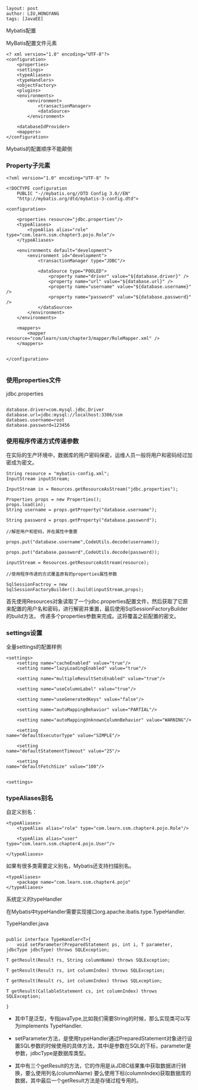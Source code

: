 ```
layout: post
author: LIU,HONGYANG
tags: [JavaEE]
```



Mybatis配置


MyBatis配置文件元素

```{}
<? xml version="1.0" encoding="UTF-8"?>
<configuration>
	<properties>
	<settings>
	<typeAliases>
	<typeHandlers>
	<objectFactory>
	<plugins>
	<environments>
		<environment>
			<transactionManager>
			<dataSource>
		</environment>

	<databaseIdProvider>
	<mappers>
</configuration>
```
Mybatis的配置顺序不能颠倒

### Property子元素



```{}
<?xml version="1.0" encoding="UTF-8" ?>

<!DOCTYPE configuration
    PUBLIC "-//mybatis.org//DTD Config 3.0//EN"
    "http://mybatis.org/dtd/mybatis-3-config.dtd">

<configuration>

	<properties resource="jdbc.properties"/>
	<typeAliases>
		<typeAlias alias="role" type="com.learn.ssm.chapter3.pojo.Role"/>
	</typeAliases>

	<environments default="development">
		<environment id="development">
			<transactionManager type="JDBC"/>
				
			<dataSource type="POOLED">
				<property name="driver" value="${database.driver}" />
				<property name="url" value="${database.url}" />
				<property name="username" value="${database.username}" />
				<property name="password" value="${database.password}" />
			</dataSource>
		</environment>
	</environments>

	<mappers>
		<mapper resource="com/learn/ssm/chapter3/mapper/RoleMapper.xml" />
	</mappers>
	

</configuration>


```

### 使用properties文件

jdbc.properties

```{}

database.driver=com.mysql.jdbc.Driver
database.url=jdbc:mysql://localhost:3306/ssm
databaes.username=root
database.password=123456
```

### 使用程序传递方式传递参数

在实际的生产环境中，数据库的用户密码保密，运维人员一般将用户和密码经过加密成为密文。

```{}
String resource = "mybatis-config.xml";
InputStream inputStream;

InputStream in = Reources.getResourceAsStream("jdbc.properties");

Properties props = new Properties();
props.load(in);
String username = props.getProperty("database.username");

String password = props.getProperty("database.password");

//解密用户和密码，并在属性中重置

props.put("database.username",CodeUtils.decode(username));

props.put("database.password",CodeUtils.decode(password));

inputStream = Resources.getResourceAsStream(resource);

//使用程序传递的方式覆盖原有的properties属性参数

SqlSessionFactroy = new SqlSessionFactoryBuilder().build(inputStream,props);
```

首先使用Resources对象读取了一个jdbc.properties配置文件，然后获取了它原来配置的用户名和密码，进行解密并重置，最后使用SqlSessionFactoryBuilder的build方法， 传递多个properties参数来完成。这将覆盖之前配置的密文。

### settings设置

全量settings的配置样例

```{}
<settings>
	<setting name="cacheEnabled" value="true"/>
	<setting name="lazyLoadingEnabled" value="true"/>
	
	<setting name="multipleResultSetsEnabled" value="true"/>
	
	<setting name="useColumnLabel" value="true"/>
	
	<setting name="useGeneratedKeys" value="false"/>
	
	<setting name="autoMappingBehavior" value="PARTIAL"/>
	
	<setting name="autoMappingUnknownColumnBehavior" value="WARNING"/>
	
	<setting 
name="defaultExecutorType" value="SIMPLE"/>

	<setting 
name="defaultStatementTimeout" value="25"/>

	<setting
name="defaultFetchSize" value="100"/>

	
<settings>
```

### typeAliases别名


自定义别名：

```{}
<typeAliases>
	<typeAlias alias="role" type="com.learn.ssm.chapter4.pojo.Role"/>
	
	<typeAlias alias="user"
type="com.learn.ssm.chapter4.pojo.User"/>

</typeAliases>

```
如果有很多类需要定义别名，Mybatis还支持扫描别名。

```{}
<typeAliases>
	<package name="com.learn.ssm.chapter4.pojo"
</typeAliases>
```

系统定义的typeHandler

在Mybatis中typeHandler需要实现接口org.apache.ibatis.type.TypeHandler.

TypeHandler.java

```{}

public interface TypeHandler<T>{
	void setParameter(PreparedStatement ps, int i, T parameter, jdbcType jdbcType) throws SQLException;
	
T getResult(Result rs, String columnName) throws SQLException;

T getResult(Result rs, int columnIndex) throws SQLException;

T getResult(Result rs, int columnIndex) throws SQLxception;

T getResult(CallableStatement cs, int columnIndex) throws SQLException;

}
```

- 其中T是泛型，专指javaType,比如我们需要String的时候，那么实现类可以写为implements  TypeHandler<String>.

- setParameter方法，是使用typeHandler通过PreparedStatement对象进行设置SQL参数的时候使用的具体方法，其中i是参数在SQL的下标，parameter是参数，jdbcType是数据库类型。

- 其中有三个getResult的方法，它的作用是从JDBC结果集中获取数据进行转换，要么使用列名(columnName) 要么使用下标(columnIndex)获取数据库的数据，其中最后一个getResult方法是存储过程专用的。




